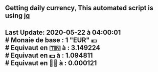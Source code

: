 ## Getting daily currency, This automated script is using [jq](https://stedolan.github.io/jq/)
## Last Update:  2020-05-22 à 04:00:01 </br># Monaie de base : 1 "EUR" 💶 </br> # Equivaut en 🇹🇳 à :  3.149224 </br> # Equivaut en 💵 à : 1.094811</br> # Equivaut en 🐱‍💻 à :  0.000121
